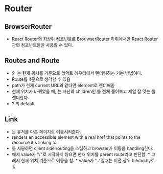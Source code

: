 # Router

## BrowserRouter

* React Router의 최상위 컴포넌트로 BrouwserRouter 하위에서만 React Router 관련 컴포넌트들을 사용할 수 있다.

## Routes and Route

* <Routes>와 <Route>는 현재 위치를 기준으로 리액트 라우터에서 렌더링하는 기본 방법이다.
* Route를 if문으로 생각할 수 있음
* path가 현재 current URL과 같다면 element로 렌더해줌
* 현재 위치가 바뀌었을 때, <Routes>는 자신의 children인 <Route>를 전체 훑어보고 제일 잘 맞는 <Route>를 렌더한다.
* <Outlet>? <Route element>의 default

## Link

* <Link>는 유저를 다른 페이지로 이동시켜준다.
* <Link> renders an accessible <a> element with a real href that points to the resource it's linking to
* <Link reloadDocument>를 사용하면 client side routing을 스킵하고 browser가 이동을 handling한다.
* <Link to>에서 value가 "/"로 시작하지 않으면 현재 위치를 parent route라고 판단함.
  * 그래서 현재 위치 기준으로 이동을 함.
  * value가 ".."일때는 이전 상위 hierarchy로 감
